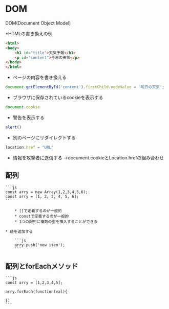 # DOM
DOM(Document Object Model)

*HTMLの書き換えの例

```html
<html>
<body>
    <h1 id="title">天気予報</h1>
    <p id="content">今日の天気</p>
</body>
</html>
```

* ページの内容を書き換える
```JavaScript
document.getElementById('content').firstChild.nodeValue = '明日の天気';
```

* ブラウザに保存されているcookieを表示する
```JavaScript
document.cookie
```

* 警告を表示する
```JavaScript
alert()
```

* 別のページにリダイレクトする
```JavaScript
location.href = "URL"
```

* 情報を攻撃者に送信する
→document.cookieとLocation.hrefの組み合わせ

## 配列

    ```js
    const arry = new Array(1,2,3,4,5,6);
    const arry = [1, 2, 3, 4, 5, 6];
    ```

        * []で定義するのが一般的
        * constで定義するのが一般的
        * 1つの配列に複数の型を挿入することができる

    * 値を追加する

        ```js
        arry.push('new item');
        ```

## 配列とforEachメソッド

    ```js
    const arry = [1,2,3,4,5];

    arry.forEach(function(val){

    })
    ```